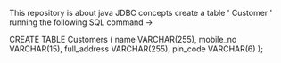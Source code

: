 This repository is about java JDBC concepts
create a table ' Customer ' running the following SQL command ->

CREATE TABLE Customers (
    name VARCHAR(255),
    mobile_no VARCHAR(15),
    full_address VARCHAR(255),
    pin_code VARCHAR(6)
);
